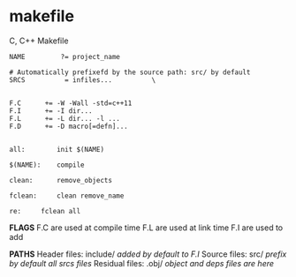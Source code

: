 makefile
========

C, C++ Makefile

```make
NAME	     ?=	project_name

# Automatically prefixefd by the source path: src/ by default
SRCS	      =	infiles...			\


F.C	     +=	-W -Wall -std=c++11
F.I	     += -I dir...
F.L	     += -L dir... -l ...
F.D	     += -D macro[=defn]...


all:		init $(NAME)

$(NAME):	compile

clean:		remove_objects

fclean:		clean remove_name

re:		fclean all
```

**FLAGS**
F.C are used at compile time
F.L are used at link time
F.I are used to add

**PATHS**
Header files:	 include/		*added by default to F.I*
Source files:	 src/			*prefix by default all srcs files*
Residual files:	.obj/			*object and deps files are here*

